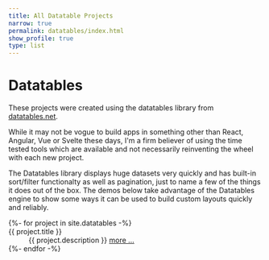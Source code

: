 ```yaml
---
title: All Datatable Projects
narrow: true
permalink: datatables/index.html
show_profile: true
type: list
---
```


<h1>Datatables</h1>
<p>These projects were created using the datatables library from <a href="https://datatables.net">datatables.net</a>.</p>
<p>While it may not be vogue to build apps in something other than React, Angular, Vue or Svelte these days, I'm a firm believer of using the time tested tools which are available and not necessarily reinventing the wheel with each new project.</p>
<p>The Datatables library displays huge datasets very quickly and has built-in sort/filter functionalty as well as pagination, just to name a few of the things it does out of the box. The demos below take advantage of the Datatables engine to show some ways it can be used to build custom layouts quickly and reliably.</p>

<dl class="row">
{%- for project in site.datatables -%}
<dt class="col-sm-3">{{ project.title }}</dt>
<dd class="col-sm-9">{{ project.description }} <a href="{{ site.baseurl }}{{ project.url }}">more &hellip;</a></dd>
{%- endfor -%}
</dl>